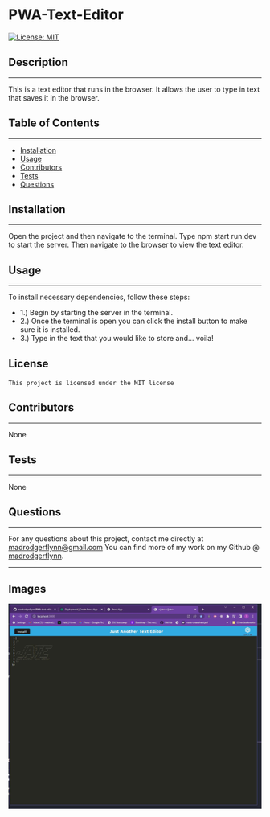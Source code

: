 # PWA-Text-Editor

[![License: MIT](https://img.shields.io/badge/License-MIT-yellow.svg)](https://opensource.org/licenses/MIT)

## Description

---

This is a text editor that runs in the browser. It allows the user to type in text that saves it in the browser.

## Table of Contents

---

- [Installation](#installation)
- [Usage](#usage)
- [Contributors](#contributors)
- [Tests](#tests)
- [Questions](#questions)

## Installation

---

Open the project and then navigate to the terminal. Type npm start run:dev to start the server. Then navigate to the browser to view the text editor.

## Usage

---

To install necessary dependencies, follow these steps:

- 1.) Begin by starting the server in the terminal.
- 2.) Once the terminal is open you can click the install button to make sure it is installed.
- 3.) Type in the text that you would like to store and... voila!

## License

    This project is licensed under the MIT license

## Contributors

---

None

## Tests

---

None

## Questions

---

For any questions about this project, contact me directly at madrodgerflynn@gmail.com You can find more of my work on my Github @ [madrodgerflynn](https://github.com/madrodgerflynn).

---

## Images

![JATE ](./Develop/client/src/images/Screenshot.JPG?raw=true "Screenshot")
